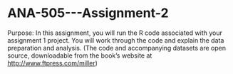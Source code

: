 # ANA-505---Assignment-2
Purpose:
In this assignment, you will run the R code associated with your assignment 1 project. You will work through the code and explain the data preparation and analysis. (The code and accompanying datasets are open source, downloadable from the book’s website at http://www.ftpress.com/miller)
